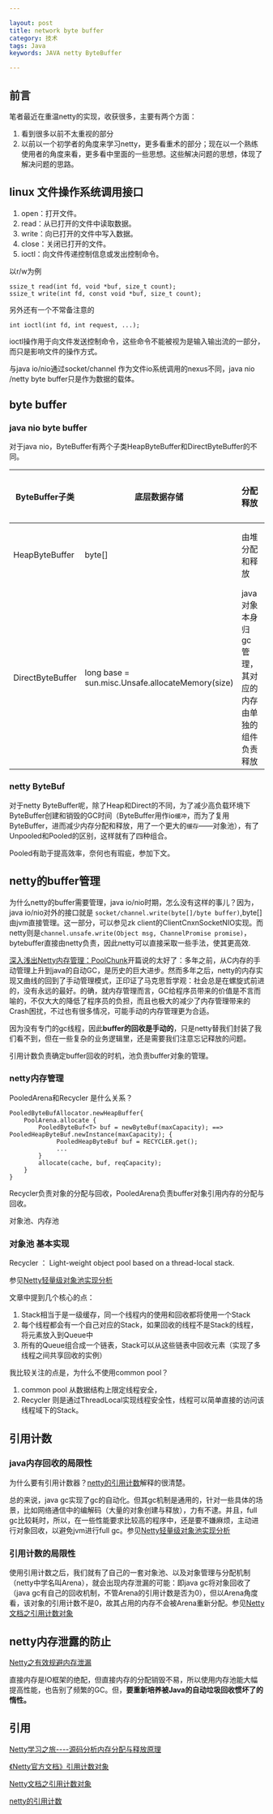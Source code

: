 ```yaml
---

layout: post
title: network byte buffer
category: 技术
tags: Java
keywords: JAVA netty ByteBuffer

---
```


## 前言

笔者最近在重温netty的实现，收获很多，主要有两个方面：

1. 看到很多以前不太重视的部分
2. 以前以一个初学者的角度来学习netty，更多看重术的部分；现在以一个熟练使用者的角度来看，更多看中里面的一些思想。这些解决问题的思想，体现了解决问题的思路。

## linux 文件操作系统调用接口

 1. open：打开文件。
 2. read：从已打开的文件中读取数据。
 3. write：向已打开的文件中写入数据。
 4. close：关闭已打开的文件。
 5. ioctl：向文件传递控制信息或发出控制命令。

以r/w为例

	ssize_t read(int fd, void *buf, size_t count);
	ssize_t write(int fd, const void *buf, size_t count);
	
另外还有一个不常备注意的

 	int ioctl(int fd, int request, ...);
 
ioctl操作用于向文件发送控制命令，这些命令不能被视为是输入输出流的一部分，而只是影响文件的操作方式。

与java io/nio通过socket/channel 作为文件io系统调用的nexus不同，java nio /netty byte buffer只是作为数据的载体。
	

## byte buffer

### java nio byte buffer


对于java nio，ByteBuffer有两个子类HeapByteBuffer和DirectByteBuffer的不同。

|ByteBuffer子类|底层数据存储|分配释放|使用场景|优缺点|
|---|---|---|---|---|
|HeapByteBuffer|byte[]|由堆分配和释放|消息编解码||
|DirectByteBuffer|long base = sun.misc.Unsafe.allocateMemory(size)|java对象本身归gc管理，其对应的内存由单独的组件负责释放|io收发|io效率更高,分配和释放效率低|

### netty ByteBuf


对于netty ByteBuffer呢，除了Heap和Direct的不同，为了减少高负载环境下ByteBuffer创建和销毁的GC时间（ByteBuffer用作io`缓冲`，而为了复用ByteBuffer，进而减少内存分配和释放，用了一个更大的`缓存`——对象池），有了Unpooled和Pooled的区别，这样就有了四种组合。

Pooled有助于提高效率，奈何也有瑕疵，参加下文。


## netty的buffer管理

为什么netty的buffer需要管理，java io/nio时期，怎么没有这样的事儿？因为，java io/nio对外的接口就是 `socket/channel.write(byte[]/byte buffer)`,byte[] 由jvm直接管理。这一部分，可以参见zk client的ClientCnxnSocketNIO实现。而netty则是`channel.unsafe.write(Object msg, ChannelPromise promise)`，bytebuffer直接由netty负责，因此netty可以直接采取一些手法，使其更高效.


[深入浅出Netty内存管理：PoolChunk](http://blog.jobbole.com/106001/)开篇说的太好了：多年之前，从C内存的手动管理上升到java的自动GC，是历史的巨大进步。然而多年之后，netty的内存实现又曲线的回到了手动管理模式，正印证了马克思哲学观：社会总是在螺旋式前进的，没有永远的最好。的确，就内存管理而言，GC给程序员带来的价值是不言而喻的，不仅大大的降低了程序员的负担，而且也极大的减少了内存管理带来的Crash困扰，不过也有很多情况，可能手动的内存管理更为合适。

因为没有专门的gc线程，因此**buffer的回收是手动的**，只是netty替我们封装了我们看不到，但在一些复杂的业务逻辑里，还是需要我们注意忘记释放的问题。

引用计数负责确定buffer回收的时机，池负责buffer对象的管理。

### netty内存管理

PooledArena和Recycler 是什么关系？

	PooledByteBufAllocator.newHeapBuffer{
	  	PoolArena.allocate {
	  		PooledByteBuf<T> buf = newByteBuf(maxCapacity); ==> PooledHeapByteBuf.newInstance(maxCapacity); {
	  			 PooledHeapByteBuf buf = RECYCLER.get();
	  			 ...
	  		}
	  		allocate(cache, buf, reqCapacity);
	  	}
	}
	
Recycler负责对象的分配与回收，PooledArena负责buffer对象引用内存的分配与回收。

对象池、内存池


### 对象池 基本实现

Recycler ： Light-weight object pool based on a thread-local stack.

参见[Netty轻量级对象池实现分析](http://www.cnblogs.com/hzmark/p/netty-object-pool.html)

文章中提到几个核心的点：

1. Stack相当于是一级缓存，同一个线程内的使用和回收都将使用一个Stack
2. 每个线程都会有一个自己对应的Stack，如果回收的线程不是Stack的线程，将元素放入到Queue中
3. 所有的Queue组合成一个链表，Stack可以从这些链表中回收元素（实现了多线程之间共享回收的实例）

我比较关注的点是，为什么不使用common pool？

1. common pool 从数据结构上限定线程安全，
2. Recycler 则是通过ThreadLocal实现线程安全性，线程可以简单直接的访问该线程域下的Stack。

## 引用计数

### java内存回收的局限性

为什么要有引用计数器？[netty的引用计数](http://www.cnblogs.com/gaoxing/p/4249119.html)解释的很清楚。

总的来说，java gc实现了gc的自动化。但其gc机制是通用的，针对一些具体的场景，比如网络通信中的编解码（大量的对象创建与释放），力有不逮。并且，full gc比较耗时，所以，在一些性能要求比较高的程序中，还是要不嫌麻烦，主动进行对象回收，以避免jvm进行full gc。参见[Netty轻量级对象池实现分析](http://www.cnblogs.com/hzmark/p/netty-object-pool.html)

### 引用计数的局限性

使用引用计数之后，我们就有了自己的一套对象池、以及对象管理与分配机制（netty中学名叫Arena），就会出现内存泄漏的可能：即java gc将对象回收了（java gc有自己的回收机制，不管Arena的引用计数是否为0），但以Arena角度看，该对象的引用计数不是0，故其占用的内存不会被Arena重新分配。参见[Netty文档之引用计数对象](http://www.wolfbe.com/detail/201609/377.html#)

## netty内存泄露的防止

[Netty之有效规避内存泄漏](http://calvin1978.blogcn.com/articles/netty-leak.html)

直接内存是IO框架的绝配，但直接内存的分配销毁不易，所以使用内存池能大幅提高性能，也告别了频繁的GC。但，**要重新培养被Java的自动垃圾回收惯坏了的惰性。**


## 引用

[Netty学习之旅----源码分析内存分配与释放原理](http://46aae4d1e2371e4aa769798941cef698.devproxy.yunshipei.com/prestigeding/article/details/54692464)

[《Netty官方文档》引用计数对象](http://ifeve.com/reference-counted-objects/)

[Netty文档之引用计数对象](http://www.wolfbe.com/detail/201609/377.html#)

[netty的引用计数](http://www.cnblogs.com/gaoxing/p/4249119.html)